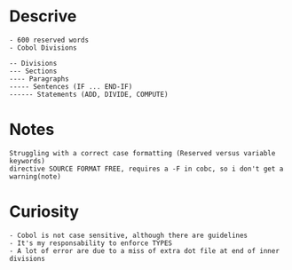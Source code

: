 # Descrive
    - 600 reserved words
    - Cobol Divisions
    
    -- Divisions
    --- Sections
    ---- Paragraphs
    ----- Sentences (IF ... END-IF)
    ------ Statements (ADD, DIVIDE, COMPUTE)

# Notes
    Struggling with a correct case formatting (Reserved versus variable keywords)
    directive SOURCE FORMAT FREE, requires a -F in cobc, so i don't get a warning(note)


# Curiosity
    - Cobol is not case sensitive, although there are guidelines
    - It's my responsability to enforce TYPES
    - A lot of error are due to a miss of extra dot file at end of inner divisions



